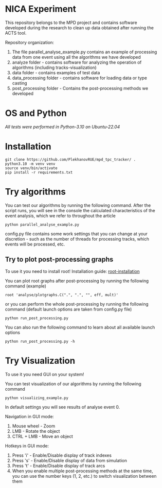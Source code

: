 # NICA Experiment

This repository belongs to the MPD project and contains software developed during the research
to clean up data obtained after running the ACTS tool.

Repository organization:
1) The file parallel_analyse_example.py contains an example of processing data from one event using all the algorithms we have developed
2) analyze folder - contains software for analyzing the operation of algorithms (including tracks-visualization)
3) data folder - contains examples of test data
4) data_processing folder - contains software for loading data or type casting
5) post_processing folder - Contains the post-processing methods we developed

# OS and Python
_All tests were performed in Python-3.10 on Ubuntu-22.04_

# Installation
```shell
git clone https://github.com/PlekhanovRUE/mpd_tpc_tracker/ .
python3.10 -m venv venv
source venv/bin/activate
pip install -r requirements.txt
```

# Try algorithms
You can test our algorithms by running the following command. 
After the script runs, you will see in the console the calculated characteristics of the event analysis, 
which we refer to throughout the article
```shell
python parallel_analyse_example.py
```
config.py file contains some work settings that you can change at your discretion - such as the number of threads 
for processing tracks, which events will be processed, etc.

## Try to plot post-processing graphs
To use it you need to install root!
Installation guide: [root-installation](https://root.cern/install/)

You can plot root graphs after post-processing by running the following command (example)
```shell
root 'analyse/plotgraphs.C(".", ".", "", eff, mult)'
```
or you can perform the whole post-processing by running the following command (default launch options are taken from config.py file)
```shell
python run_post_processing.py
```
You can also run the following command to learn about all available launch options
```shell
python run_post_processing.py -h
```

# Try Visualization
To use it you need GUI on your system!

You can test visualization of our algorithms by running the following command
```shell
python visualizing_example.py
```
In default settings you will see results of analyse event 0.

Navigation in GUI mode:
1) Mouse wheel - Zoom
2) LMB - Rotate the object
3) CTRL + LMB - Move an object

Hotkeys in GUI mode:
1) Press 'i' - Enable/Disable display of track indexes
2) Press 's' - Enable/Disable display of data from simulation
3) Press 't' - Enable/Disable display of track arcs
4) When you enable multiple post-processing methods at the same time, you can use the number keys (1, 2, etc.) to switch visualization between them
